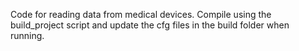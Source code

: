 Code for reading data from medical devices. Compile using the build_project script and update the cfg files in the build folder when running.

